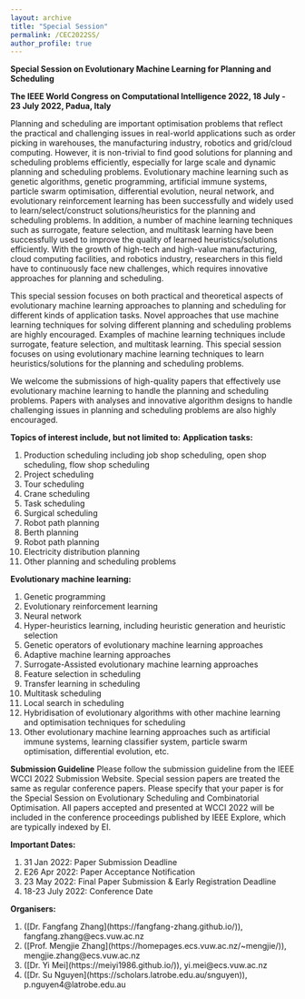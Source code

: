 ```yaml
---
layout: archive
title: "Special Session"
permalink: /CEC2022SS/
author_profile: true
---
```


**Special Session on Evolutionary Machine Learning for Planning and Scheduling**

**The IEEE World Congress on Computational Intelligence 2022, 18 July - 23 July 2022, Padua, Italy**

Planning and scheduling are important optimisation problems that reflect the practical and challenging issues in real-world applications such as order picking in warehouses, the manufacturing industry, robotics and grid/cloud computing. However, it is non-trivial to find good solutions for planning and scheduling problems efficiently, especially for large scale and dynamic planning and scheduling problems. Evolutionary machine learning such as genetic algorithms, genetic programming, artificial immune systems, particle swarm optimisation, differential evolution, neural network, and evolutionary reinforcement learning has been successfully and widely used to learn/select/construct solutions/heuristics for the planning and scheduling problems. In addition, a number of machine learning techniques such as surrogate, feature selection, and multitask learning have been successfully used to improve the quality of learned heuristics/solutions efficiently. With the growth of high-tech and high-value manufacturing, cloud computing facilities, and robotics industry, researchers in this field have to continuously face new challenges, which requires innovative approaches for planning and scheduling.

This special session focuses on both practical and theoretical aspects of evolutionary machine learning approaches to planning and scheduling for different kinds of application tasks. Novel approaches that use machine learning techniques for solving different planning and scheduling problems are highly encouraged. Examples of machine learning techniques include surrogate, feature selection, and multitask learning. This special session focuses on using evolutionary machine learning techniques to learn heuristics/solutions for the planning and scheduling problems.

We welcome the submissions of high-quality papers that effectively use evolutionary machine learning to handle the planning and scheduling problems. Papers with analyses and innovative algorithm designs to handle challenging issues in planning and scheduling problems are also highly encouraged.


**Topics of interest include, but not limited to:**
**Application tasks:**
<ol>
<li> Production scheduling including job shop scheduling, open shop scheduling, flow shop scheduling </li>
<li> Project scheduling </li> 
<li> Tour scheduling </li>
<li> Crane scheduling </li>
<li> Task scheduling</li>
<li> Surgical scheduling </li>
<li> Robot path planning</li>
<li> Berth planning</li>
<li> Robot path planning</li>
<li> Electricity distribution planning </li>
<li> Other planning and scheduling problems </li>
</ol>


**Evolutionary machine learning:**
<ol>
<li> Genetic programming </li> 
<li> Evolutionary reinforcement learning </li> 
<li> Neural network </li> 
<li> Hyper-heuristics learning, including heuristic generation and heuristic selection </li> 
<li> Genetic operators of evolutionary machine learning approaches </li> 
<li> Adaptive machine learning approaches </li> 
<li> Surrogate-Assisted evolutionary machine learning approaches </li> 
<li> Feature selection in scheduling </li> 
<li> Transfer learning in scheduling </li> 
<li> Multitask scheduling </li> 
<li> Local search in scheduling </li> 
<li> Hybridisation of evolutionary algorithms with other machine learning and optimisation techniques for scheduling </li> 
<li> Other evolutionary machine learning approaches such as artificial immune systems, learning classifier system, particle swarm optimisation, differential evolution, etc. </li> 
</ol>

**Submission Guideline**
Please follow the submission guideline from the IEEE WCCI 2022 Submission Website. Special session papers are treated the same as regular conference papers. Please specify that your paper is for the Special Session on Evolutionary Scheduling and Combinatorial Optimisation. All papers accepted and presented at WCCI 2022 will be included in the conference proceedings published by IEEE Explore, which are typically indexed by EI.

**Important Dates:**
<ol>
<li> 31 Jan 2022: Paper Submission Deadline </li> 
<li> E26 Apr 2022: Paper Acceptance Notification </li> 
<li> 23 May 2022: Final Paper Submission & Early Registration Deadline </li> 
<li> 18-23 July 2022: Conference Date </li> 
</ol>

**Organisers:**
<ol>
<li> ([Dr. Fangfang Zhang](https://fangfang-zhang.github.io/)), fangfang.zhang@ecs.vuw.ac.nz </li> 
<li> ([Prof. Mengjie Zhang](https://homepages.ecs.vuw.ac.nz/~mengjie/)), mengjie.zhang@ecs.vuw.ac.nz </li> 
<li> ([Dr. Yi Mei](https://meiyi1986.github.io/)), yi.mei@ecs.vuw.ac.nz</li> 
<li> ([Dr. Su Nguyen](https://scholars.latrobe.edu.au/snguyen)), p.nguyen4@latrobe.edu.au </li> 
</ol>
